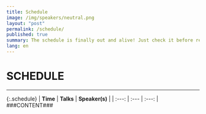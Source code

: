 ```yaml
---
title: Schedule
image: /img/speakers/neutral.png
layout: "post"
permalink: /schedule/
published: true
summary: The schedule is finally out and alive! Just check it before registering to the event :)
lang: en
---
```


# SCHEDULE

---

{:.schedule}
| **Time** | **Talks** | **Speaker(s)** |
| :---:  | :---   | :---:         |
###CONTENT###
